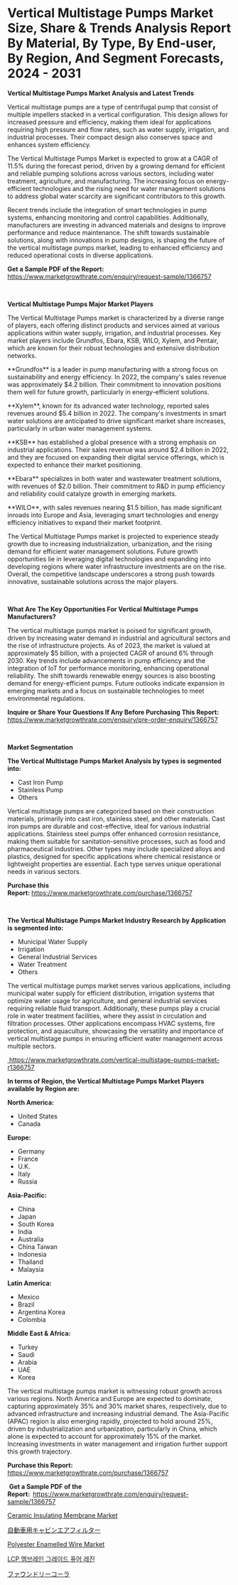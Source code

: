 <p><h1>Vertical Multistage Pumps Market Size, Share & Trends Analysis Report By Material, By Type, By End-user, By Region, And Segment Forecasts, 2024 - 2031</h1></p><p><strong>Vertical Multistage Pumps Market Analysis and Latest Trends</strong></p>
<p><p>Vertical multistage pumps are a type of centrifugal pump that consist of multiple impellers stacked in a vertical configuration. This design allows for increased pressure and efficiency, making them ideal for applications requiring high pressure and flow rates, such as water supply, irrigation, and industrial processes. Their compact design also conserves space and enhances system efficiency.</p><p>The Vertical Multistage Pumps Market is expected to grow at a CAGR of 11.5% during the forecast period, driven by a growing demand for efficient and reliable pumping solutions across various sectors, including water treatment, agriculture, and manufacturing. The increasing focus on energy-efficient technologies and the rising need for water management solutions to address global water scarcity are significant contributors to this growth. </p><p>Recent trends include the integration of smart technologies in pump systems, enhancing monitoring and control capabilities. Additionally, manufacturers are investing in advanced materials and designs to improve performance and reduce maintenance. The shift towards sustainable solutions, along with innovations in pump designs, is shaping the future of the vertical multistage pumps market, leading to enhanced efficiency and reduced operational costs in diverse applications.</p></p>
<p><strong>Get a Sample PDF of the Report:&nbsp;</strong> <a href="https://www.marketgrowthrate.com/enquiry/request-sample/1366757">https://www.marketgrowthrate.com/enquiry/request-sample/1366757</a></p>
<p>&nbsp;</p>
<p><strong>Vertical Multistage Pumps Major Market Players</strong></p>
<p><p>The Vertical Multistage Pumps market is characterized by a diverse range of players, each offering distinct products and services aimed at various applications within water supply, irrigation, and industrial processes. Key market players include Grundfos, Ebara, KSB, WILO, Xylem, and Pentair, which are known for their robust technologies and extensive distribution networks.</p><p>**Grundfos** is a leader in pump manufacturing with a strong focus on sustainability and energy efficiency. In 2022, the company's sales revenue was approximately $4.2 billion. Their commitment to innovation positions them well for future growth, particularly in energy-efficient solutions.</p><p>**Xylem**, known for its advanced water technology, reported sales revenues around $5.4 billion in 2022. The company's investments in smart water solutions are anticipated to drive significant market share increases, particularly in urban water management systems.</p><p>**KSB** has established a global presence with a strong emphasis on industrial applications. Their sales revenue was around $2.4 billion in 2022, and they are focused on expanding their digital service offerings, which is expected to enhance their market positioning.</p><p>**Ebara** specializes in both water and wastewater treatment solutions, with revenues of $2.0 billion. Their commitment to R&D in pump efficiency and reliability could catalyze growth in emerging markets.</p><p>**WILO**, with sales revenues nearing $1.5 billion, has made significant inroads into Europe and Asia, leveraging smart technologies and energy efficiency initiatives to expand their market footprint.</p><p>The Vertical Multistage Pumps market is projected to experience steady growth due to increasing industrialization, urbanization, and the rising demand for efficient water management solutions. Future growth opportunities lie in leveraging digital technologies and expanding into developing regions where water infrastructure investments are on the rise. Overall, the competitive landscape underscores a strong push towards innovative, sustainable solutions across the major players.</p></p>
<p>&nbsp;</p>
<p><strong>What Are The Key Opportunities For Vertical Multistage Pumps Manufacturers?</strong></p>
<p><p>The vertical multistage pumps market is poised for significant growth, driven by increasing water demand in industrial and agricultural sectors and the rise of infrastructure projects. As of 2023, the market is valued at approximately $5 billion, with a projected CAGR of around 6% through 2030. Key trends include advancements in pump efficiency and the integration of IoT for performance monitoring, enhancing operational reliability. The shift towards renewable energy sources is also boosting demand for energy-efficient pumps. Future outlooks indicate expansion in emerging markets and a focus on sustainable technologies to meet environmental regulations.</p></p>
<p><strong>Inquire or Share Your Questions If Any Before Purchasing This Report:</strong> <a href="https://www.marketgrowthrate.com/enquiry/pre-order-enquiry/1366757">https://www.marketgrowthrate.com/enquiry/pre-order-enquiry/1366757</a></p>
<p>&nbsp;</p>
<p><strong>Market Segmentation</strong></p>
<p><strong>The Vertical Multistage Pumps Market Analysis by types is segmented into:</strong></p>
<p><ul><li>Cast Iron Pump</li><li>Stainless Pump</li><li>Others</li></ul></p>
<p><p>Vertical multistage pumps are categorized based on their construction materials, primarily into cast iron, stainless steel, and other materials. Cast iron pumps are durable and cost-effective, ideal for various industrial applications. Stainless steel pumps offer enhanced corrosion resistance, making them suitable for sanitation-sensitive processes, such as food and pharmaceutical industries. Other types may include specialized alloys and plastics, designed for specific applications where chemical resistance or lightweight properties are essential. Each type serves unique operational needs in various sectors.</p></p>
<p><strong>Purchase this Report:&nbsp;</strong><a href="https://www.marketgrowthrate.com/purchase/1366757">https://www.marketgrowthrate.com/purchase/1366757</a></p>
<p>&nbsp;</p>
<p><strong>The Vertical Multistage Pumps Market Industry Research by Application is segmented into:</strong></p>
<p><ul><li>Municipal Water Supply</li><li>Irrigation</li><li>General Industrial Services</li><li>Water Treatment</li><li>Others</li></ul></p>
<p><p>The vertical multistage pumps market serves various applications, including municipal water supply for efficient distribution, irrigation systems that optimize water usage for agriculture, and general industrial services requiring reliable fluid transport. Additionally, these pumps play a crucial role in water treatment facilities, where they assist in circulation and filtration processes. Other applications encompass HVAC systems, fire protection, and aquaculture, showcasing the versatility and importance of vertical multistage pumps in ensuring efficient water management across multiple sectors.</p></p>
<p><a href="https://www.marketgrowthrate.com/vertical-multistage-pumps-market-r1366757">&nbsp;https://www.marketgrowthrate.com/vertical-multistage-pumps-market-r1366757</a></p>
<p><strong>In terms of Region, the Vertical Multistage Pumps Market Players available by Region are:</strong></p>
<p>
    <p> <strong> North America: </strong>
        <ul>
            <li>United States</li>
            <li>Canada</li>
        </ul>
        </p> 
    <p> <strong> Europe: </strong>
        <ul>
            <li>Germany</li>
            <li>France</li>
            <li>U.K.</li>
            <li>Italy</li>
            <li>Russia</li>
        </ul>
        </p> 
    <p> <strong> Asia-Pacific: </strong>
        <ul>
            <li>China</li>
            <li>Japan</li>
            <li>South Korea</li>
            <li>India</li>
            <li>Australia</li>
            <li>China Taiwan</li>
            <li>Indonesia</li>
            <li>Thailand</li>
            <li>Malaysia</li>
        </ul>
        </p> 
    <p> <strong> Latin America: </strong>
        <ul>
            <li>Mexico</li>
            <li>Brazil</li>
            <li>Argentina Korea</li>
            <li>Colombia</li>
        </ul>
        </p> 
    <p> <strong> Middle East & Africa: </strong>
        <ul>
            <li>Turkey</li>
            <li>Saudi</li>
            <li>Arabia</li>
            <li>UAE</li>
            <li>Korea</li>
        </ul>
    </p>
    </p>
<p><p>The vertical multistage pumps market is witnessing robust growth across various regions. North America and Europe are expected to dominate, capturing approximately 35% and 30% market shares, respectively, due to advanced infrastructure and increasing industrial demand. The Asia-Pacific (APAC) region is also emerging rapidly, projected to hold around 25%, driven by industrialization and urbanization, particularly in China, which alone is expected to account for approximately 15% of the market. Increasing investments in water management and irrigation further support this growth trajectory.</p></p>
<p><strong>Purchase this Report: </strong><a href="https://www.marketgrowthrate.com/purchase/1366757">https://www.marketgrowthrate.com/purchase/1366757</a></p>
<p>&nbsp;<strong>Get a Sample PDF of the Report:&nbsp;&nbsp;</strong><a href="https://www.marketgrowthrate.com/enquiry/request-sample/1366757">https://www.marketgrowthrate.com/enquiry/request-sample/1366757</a></p>
<p><strong></strong></p>
<p><p><a href="https://issuu.com/reportprime-2/docs/ceramic-insulating-membrane-market-_10e64610e4c2a5">Ceramic Insulating Membrane Market</a></p><p><a href="https://medium.com/@mark.mellon/%E8%87%AA%E5%8B%95%E8%BB%8A%E3%82%AD%E3%83%A3%E3%83%93%E3%83%B3%E3%82%A8%E3%82%A2%E3%83%95%E3%82%A3%E3%83%AB%E3%82%BF%E3%83%BC%E6%A5%AD%E7%95%8C%E3%81%AE%E6%B4%9E%E5%AF%9F-%E5%B8%82%E5%A0%B4%E3%81%AE%E8%B2%A1%E5%8B%99%E7%8A%B6%E6%B3%81-%E5%B8%82%E5%A0%B4%E8%A6%8F%E6%A8%A1-2031%E5%B9%B4%E3%81%BE%E3%81%A7%E3%81%AE%E5%8F%8E%E7%9B%8A%E5%88%86%E6%9E%90-0eed55e01658?postPublishedType=repub">自動車用キャビンエアフィルター</a></p><p><a href="https://issuu.com/reportprime-2/docs/polyester-enamelled-wire-market-siz_1e13272ff47709">Polyester Enamelled Wire Market</a></p><p><a href="https://medium.com/@wallacecumfgmings567556/%EB%8B%A4%EC%9D%8C-%EB%AC%B8%EC%9E%A5%EC%9D%84-%ED%95%9C%EA%B5%AD%EC%96%B4%EB%A1%9C-%EB%B2%88%EC%97%AD%ED%95%98%EB%A9%B4-%EB%8B%A4%EC%9D%8C%EA%B3%BC-%EA%B0%99%EC%8A%B5%EB%8B%88%EB%8B%A4-%EA%B8%89%EC%84%B1%EC%9E%A5%ED%95%98%EB%8A%94-lcp-%EB%A9%A4%EB%B8%8C%EB%A0%88%EC%9D%B8-%EB%93%B1%EA%B8%89-%EC%88%9C%EC%88%98-%EC%88%98%EC%A7%80-%EC%8B%9C%EC%9E%A5-%EB%B6%80%EB%AC%B8-2031%EB%85%84%EA%B9%8C%EC%A7%80%EC%9D%98-%EC%8B%9C%EC%9E%A5-%EB%B6%84%EC%84%9D-%EB%B0%8F-%EC%84%B1%EC%9E%A5-%EC%A0%84%EB%A7%9D-8ffe6baa04cc?postPublishedType=repub">LCP 멤브레인 그레이드 퓨어 레진</a></p><p><a href="https://medium.com/@jackybrekke_41148/%E9%8B%B3%E9%80%A0%E3%82%B3%E3%83%BC%E3%82%AF%E3%82%B9%E5%B8%82%E5%A0%B4%E3%81%AE%E5%9F%BA%E6%9C%AC%E6%83%85%E5%A0%B1-%E4%B8%BB%E8%A6%81%E5%B8%82%E5%A0%B4%E3%83%97%E3%83%AC%E3%83%BC%E3%83%A4%E3%83%BC-%E9%9C%80%E8%A6%81%E3%81%AE%E6%8E%A8%E9%80%B2%E8%A6%81%E5%9B%A0-%E3%81%8A%E3%82%88%E3%81%B32024%E5%B9%B4%E3%81%8B%E3%82%892031%E5%B9%B4%E3%81%BE%E3%81%A7%E3%81%AEroi%E3%81%AE%E5%8F%AF%E8%83%BD%E6%80%A7%E3%81%AE%E4%BA%88%E6%B8%AC-a86c02d993f7">ファウンドリーコーラ</a></p></p>